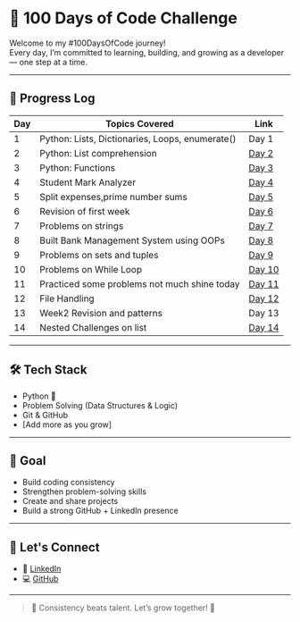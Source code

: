 # 💯 100 Days of Code Challenge

Welcome to my #100DaysOfCode journey!  
Every day, I’m committed to learning, building, and growing as a developer — one step at a time.

---

## 📆 Progress Log

| Day | Topics Covered | Link |
|-----|----------------|------|
| 1   | Python: Lists, Dictionaries, Loops, enumerate() | Day 1|
| 2   | Python: List comprehension |[Day 2](./Day2/) |
| 3   | Python: Functions | [Day 3](./day3/)  |
| 4   | Student Mark Analyzer | [Day 4](./Day4/)  |
| 5   | Split expenses,prime number sums | [Day 5](./Day5/)  |
| 6   | Revision of first week | [Day 6](./Day6/)  |
| 7   | Problems on strings | [Day 7](./Day7/)  |
| 8   | Built Bank Management System using OOPs | [Day 8](./Day8/)  |
| 9   | Problems on sets and tuples | [Day 9](./Day9/)  |
| 10  | Problems on While Loop | [Day 10](./Day10/)  |
| 11  | Practiced some problems not much shine today | [Day 11](./Day11/)  |
| 12  | File Handling | [Day 12](./Day12/)  |
| 13  | Week2 Revision and patterns | Day 13 |
| 14  | Nested Challenges on list | [Day 14](./Day14/)  |








---

## 🛠️ Tech Stack

- Python 🐍
- Problem Solving (Data Structures & Logic)
- Git & GitHub
- [Add more as you grow]

---

## 🧠 Goal

- Build coding consistency
- Strengthen problem-solving skills
- Create and share projects
- Build a strong GitHub + LinkedIn presence

---

## 🔗 Let's Connect

- 💼 [LinkedIn](https://linkedin.com/in/ravitejabotsa)
- 💻 [GitHub](https://github.com/tejaravi8)

---

> 📌 Consistency beats talent. Let’s grow together! 🚀
